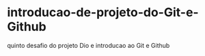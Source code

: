 # introducao-de-projeto-do-Git-e-Github
quinto desafio do projeto Dio e introducao ao Git e Github


